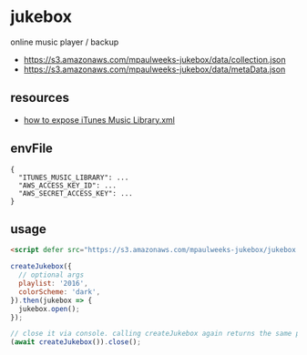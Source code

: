 # jukebox

online music player / backup

- https://s3.amazonaws.com/mpaulweeks-jukebox/data/collection.json
- https://s3.amazonaws.com/mpaulweeks-jukebox/data/metaData.json

## resources

- [how to expose iTunes Music Library.xml](http://osxdaily.com/2018/05/23/itunes-library-xml-file-missing-fix/)

## envFile

```
{
  "ITUNES_MUSIC_LIBRARY": ...
  "AWS_ACCESS_KEY_ID": ...
  "AWS_SECRET_ACCESS_KEY": ...
}
```

## usage

```html
<script defer src="https://s3.amazonaws.com/mpaulweeks-jukebox/jukebox.min.js"></script>
```

```js
createJukebox({
  // optional args
  playlist: '2016',
  colorScheme: 'dark',
}).then(jukebox => {
  jukebox.open();
});

// close it via console. calling createJukebox again returns the same promise
(await createJukebox()).close();
```
